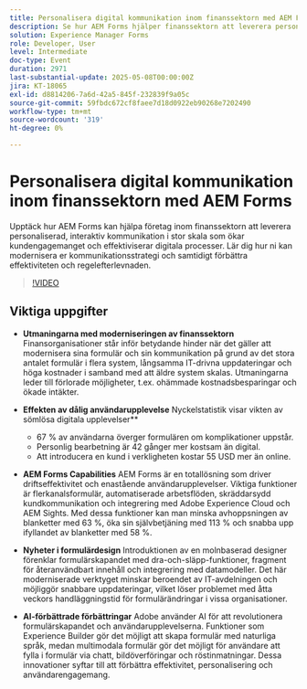 ```yaml
---
title: Personalisera digital kommunikation inom finanssektorn med AEM Forms
description: Se hur AEM Forms hjälper finanssektorn att leverera personaliserad, skalbar kommunikation som ökar engagemanget, effektiviteten och regelefterlevnaden.
solution: Experience Manager Forms
role: Developer, User
level: Intermediate
doc-type: Event
duration: 2971
last-substantial-update: 2025-05-08T00:00:00Z
jira: KT-18065
exl-id: d8814206-7a6d-42a5-845f-232839f9a05c
source-git-commit: 59fbdc672cf8faee7d18d0922eb90268e7202490
workflow-type: tm+mt
source-wordcount: '319'
ht-degree: 0%

---
```


# Personalisera digital kommunikation inom finanssektorn med AEM Forms

Upptäck hur AEM Forms kan hjälpa företag inom finanssektorn att leverera personaliserad, interaktiv kommunikation i stor skala som ökar kundengagemanget och effektiviserar digitala processer. Lär dig hur ni kan modernisera er kommunikationsstrategi och samtidigt förbättra effektiviteten och regelefterlevnaden.

>[!VIDEO](https://video.tv.adobe.com/v/3458104/?learn=on&enablevpops)

## Viktiga uppgifter

* **Utmaningarna med moderniseringen av finanssektorn** Finansorganisationer står inför betydande hinder när det gäller att modernisera sina formulär och sin kommunikation på grund av det stora antalet formulär i flera system, långsamma IT-drivna uppdateringar och höga kostnader i samband med att äldre system skalas. Utmaningarna leder till förlorade möjligheter, t.ex. ohämmade kostnadsbesparingar och ökade intäkter.

* **Effekten av dålig användarupplevelse** Nyckelstatistik visar vikten av sömlösa digitala upplevelser**

   * 67 % av användarna överger formulären om komplikationer uppstår.
   * Personlig bearbetning är 42 gånger mer kostsam än digital.
   * Att introducera en kund i verkligheten kostar 55 USD mer än online.

* **AEM Forms Capabilities** AEM Forms är en totallösning som driver driftseffektivitet och enastående användarupplevelser. Viktiga funktioner är flerkanalsformulär, automatiserade arbetsflöden, skräddarsydd kundkommunikation och integrering med Adobe Experience Cloud och AEM Sights. Med dessa funktioner kan man minska avhoppsningen av blanketter med 63 %, öka sin självbetjäning med 113 % och snabba upp ifyllandet av blanketter med 58 %.

* **Nyheter i formulärdesign** Introduktionen av en molnbaserad designer förenklar formulärskapandet med dra-och-släpp-funktioner, fragment för återanvändbart innehåll och integrering med datamodeller. Det här moderniserade verktyget minskar beroendet av IT-avdelningen och möjliggör snabbare uppdateringar, vilket löser problemet med åtta veckors handläggningstid för formulärändringar i vissa organisationer.

* **AI-förbättrade förbättringar** Adobe använder AI för att revolutionera formulärskapandet och användarupplevelserna. Funktioner som Experience Builder gör det möjligt att skapa formulär med naturliga språk, medan multimodala formulär gör det möjligt för användare att fylla i formulär via chatt, bildöverföringar och röstinmatningar. Dessa innovationer syftar till att förbättra effektivitet, personalisering och användarengagemang.
